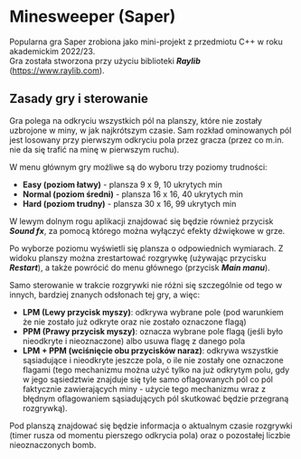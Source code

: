 # Minesweeper (Saper)

Popularna gra Saper zrobiona jako mini-projekt z przedmiotu C++ w roku akademickim 2022/23.  
Gra została stworzona przy użyciu biblioteki ***Raylib*** (https://www.raylib.com).

## Zasady gry i sterowanie

Gra polega na odkryciu wszystkich pól na planszy, które nie zostały uzbrojone w miny, w jak najkrótszym czasie. Sam rozkład ominowanych pól jest losowany przy pierwszym odkryciu pola przez gracza (przez co m.in. nie da się trafić na minę w pierwszym ruchu).  

W menu głównym gry możliwe są do wyboru trzy poziomy trudności:

* **Easy (poziom łatwy)** - plansza 9 x 9, 10 ukrytych min
* **Normal (poziom średni)** - plansza 16 x 16, 40 ukrytych min
* **Hard (poziom trudny)** - plansza 30 x 16, 99 ukrytych min

W lewym dolnym rogu aplikacji znajdować się będzie również przycisk ***Sound fx***, za pomocą którego można wyłączyć efekty dźwiękowe w grze.  

Po wyborze poziomu wyświetli się plansza o odpowiednich wymiarach. Z widoku planszy można zrestartować rozgrywkę (używając przycisku ***Restart***), a także powrócić do menu głównego (przycisk ***Main manu***).

Samo sterowanie w trakcie rozgrywki nie różni się szczególnie od tego w innych, bardziej znanych odsłonach tej gry, a więc:

* **LPM (Lewy przycisk myszy)**: odkrywa wybrane pole (pod warunkiem że nie zostało już odkryte oraz nie zostało oznaczone flagą)
* **PPM (Prawy przycisk myszy)**: oznacza wybrane pole flagą (jeśli było nieodkryte i nieoznaczone) albo usuwa flagę z danego pola
* **LPM + PPM (wciśnięcie obu przycisków naraz)**: odkrywa wszystkie sąsiadujące i nieodkryte jeszcze pola, o ile nie zostały one oznaczone flagami (tego mechanizmu można użyć tylko na już odkrytym polu, gdy w jego sąsiedztwie znajduje się tyle samo oflagowanych pól co pól faktycznie zawierających miny - użycie tego mechanizmu wraz z błędnym oflagowaniem sąsiadujących pól skutkować będzie przegraną rozgrywką).

Pod planszą znajdować się będzie informacja o aktualnym czasie rozgrywki (timer rusza od momentu pierszego odkrycia pola) oraz o pozostałej liczbie nieoznaczonych bomb.
